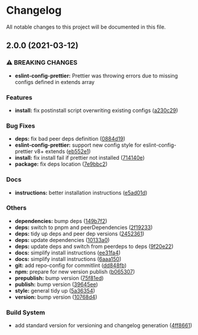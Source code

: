 # Changelog

All notable changes to this project will be documented in this file.
## 2.0.0 (2021-03-12)


### ⚠ BREAKING CHANGES

* **eslint-config-prettier:** Prettier was throwing errors due to missing configs defined in extends array

### Features

* **install:** fix postinstall script overwriting existing configs ([a230c29](https://github.com/thtliife/eslint-config/commit/a230c29895b2ae798bc4bf9daef0f550b9b6bfdb))


### Bug Fixes

* **deps:** fix bad peer deps definition ([0884d19](https://github.com/thtliife/eslint-config/commit/0884d1918209980895c56691d9eaa0c59a4488d8))
* **eslint-config-prettier:** support new config style for eslint-config-prettier v8+ extends ([eb552e1](https://github.com/thtliife/eslint-config/commit/eb552e1d5a44b2b14385c8f77c7191212b16e5db))
* **install:** fix install fail if prettier not installed ([714140e](https://github.com/thtliife/eslint-config/commit/714140e992226276bedb4ba968df58b3df06d12a))
* **package:** fix deps location ([7e9bbc2](https://github.com/thtliife/eslint-config/commit/7e9bbc251b39a8a803a87d56ba5747ade5a6b774))


### Docs

* **instructions:** better installation instructions ([e5ad01d](https://github.com/thtliife/eslint-config/commit/e5ad01ddf099082d30a041fb02c91fb1770283ac))


### Others

* **dependencies:** bump deps ([149b7f2](https://github.com/thtliife/eslint-config/commit/149b7f285761a09661964a05caecce030c4e34fb))
* **deps:** switch to pnpm and peerDependencies ([2f19233](https://github.com/thtliife/eslint-config/commit/2f19233cf83e41435c788084230c3d513e84be19))
* **deps:** tidy up deps and peer dep versions ([2452361](https://github.com/thtliife/eslint-config/commit/2452361d5a7ec1d3f44b0da6873acbe96f996e66))
* **deps:** update dependencies ([10133a0](https://github.com/thtliife/eslint-config/commit/10133a05556d17e02a72f8c5015c417f83234453))
* **deps:** update deps and switch from peerdeps to deps ([9f20e22](https://github.com/thtliife/eslint-config/commit/9f20e226dd52bc9874158ff587addc214c358206))
* **docs:** simplify install instructions ([ee31fa4](https://github.com/thtliife/eslint-config/commit/ee31fa4c157620cf60be7f9a33a10e40110ba8ae))
* **docs:** simplify install instructions ([6aaa150](https://github.com/thtliife/eslint-config/commit/6aaa150ade7cc5ce644dc66c30ff3361fa910955))
* **git:** add repo-config for commitlint ([dd848fb](https://github.com/thtliife/eslint-config/commit/dd848fb212a4459e0cd0da891e286bfbedcb4b27))
* **npm:** prepare for new version publish ([b065307](https://github.com/thtliife/eslint-config/commit/b065307078a85f94c8d204aabe1afe81c6a4073e))
* **prepublish:** bump version ([75f81ed](https://github.com/thtliife/eslint-config/commit/75f81ed4a82d366d54935e7ddae0e2d7c8d9a244))
* **publish:** bump version ([39645ee](https://github.com/thtliife/eslint-config/commit/39645ee4bc98819a5ca95dfb7ca0d90c4cac59a6))
* **style:** general tidy up ([5a36354](https://github.com/thtliife/eslint-config/commit/5a36354f3e9e2d9545a9d226ba862c281b6faed1))
* **version:** bump version ([10768d4](https://github.com/thtliife/eslint-config/commit/10768d4730b912f04c9f3387e598f3136b82292a))


### Build System

* add standard version for versioning and changelog generation ([4ff8661](https://github.com/thtliife/eslint-config/commit/4ff86611377e4921d2ff4b0d74917e45cba3c05d))
